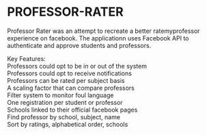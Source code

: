 <html>
<h1> PROFESSOR-RATER</h1>
<p>
Professor Rater was an attempt to recreate a better ratemyprofessor experience on facebook. The applicationn uses Facebook API to authenticate and approve students and professors.
</p>

Key Features: <br>
Professors could opt to be in or out of the system <br>
Professors could opt to receive notifications <br>
Professors can be rated per subject basis <br>
A scaling factor that can compare professors <br>
Filter system to monitor foul language <br>
One registration per student or professor <br>
Schools linked to their official facebook pages <br>
Find professor by school, subject, name <br>
Sort by ratings, alphabetical order, schools <br>
</html>